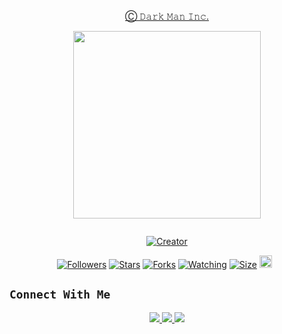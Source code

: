 <p align="center"> 
<u>Ⓒ 𝙳𝚊𝚛𝚔 𝙼𝚊𝚗 𝙸𝚗𝚌.</u>
</p>
<p align="center">
<img src="https://telegra.ph/file/b33ac6a48bbf3aef1c3bc.jpg" width="300" height="300"/>
</p>
<p align="center">
  <a href="#"><img src="http://readme-typing-svg.herokuapp.com?color=d1fa02&center=true&vCenter=true&multiline=false&lines=Ⓒ+Bot+Shanks" alt="">
</p>
<p align="center">
<a href="#"><img title="Creator" src="https://img.shields.io/badge/Creator-Mrnima-red.svg?style=for-the-badge&logo=github"></a>
</p>
<p align="center">
<a href="https://github.com/Dark-Man747fc?tab=followers"><img title="Followers" src="https://img.shields.io/github/followers/Dark-Man747?color=green&style=flat-square"></a>
<a href="https://github.com/Dark-Man747/BOT-DARK-MAN/stargazers/"><img title="Stars" src="https://img.shields.io/github/stars/Dark-Man747/Bot-Global-MD?color=white&style=flat-square"></a>
<a href="https://github.com/Dark-Man747/Bot-Global-MD/network/members"><img title="Forks" src="https://img.shields.io/github/forks/Dark-Man747/Bot-Global-MD?color=yellow&style=flat-square"></a>
<a href="https://github.com/Dark-Man747/Bot-Global-MD/watchers"><img title="Watching" src="https://img.shields.io/github/watchers/Dark-Man747/Bot-Global-MD?label=Watchers&color=red&style=flat-square"></a>
<a href="https://github.com/Dark-Man747/Bot-Global-MD/"><img title="Size" src="https://img.shields.io/github/repo-size/Dark-Man747/Bot-Global-MD?style=flat-square&color=dark-man747"></a>
<a href="https://github.com/Dark-Man747/Bot-Global-MD/graphs/commit-activity"><img height="20" src="https://img.shields.io/badge/Maintained-No-red.svg"></a>&nbsp;&nbsp;
</p>

## ```Connect With Me```
<p align="center">
<a href="https://wa.me/916909137213"><img src="https://img.shields.io/badge/Contact Xeon-25D366?style=for-the-badge&logo=whatsapp&logoColor=white" />
<a href="https://chat.whatsapp.com/HYj9wu5Jrv6CROxyeQbHoS"><img src="https://img.shields.io/badge/Join Official GC-25D366?style=for-the-badge&logo=whatsapp&logoColor=white" />
<a href="https://youtube.com/channel/UCvAo9TZ0Pw9vrJ_0WYRyO3A"><img src="https://img.shields.io/badge/Subscribe Xeon-ff0000?style=for-the-badge&logo=youtube&logoColor=ff000000&link=https://youtube.com/@DGXeon" /><br>
</p>
